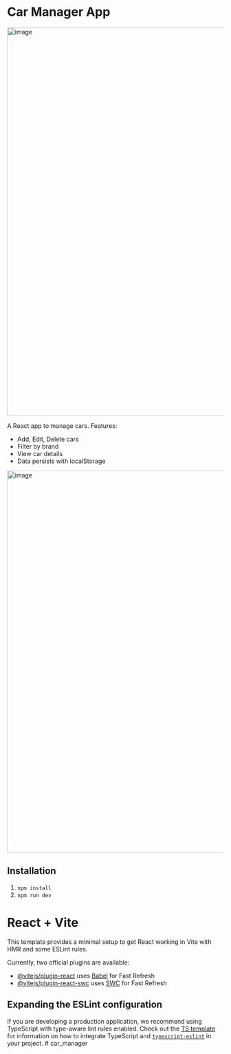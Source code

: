 # Car Manager App

<img width="1869" height="904" alt="image" src="https://github.com/user-attachments/assets/2fb960f2-42ed-4d89-b234-856bbd9bba36" />


A React app to manage cars. Features:
- Add, Edit, Delete cars
- Filter by brand
- View car details
- Data persists with localStorage

<img width="1858" height="889" alt="image" src="https://github.com/user-attachments/assets/bb6aa8fd-6819-4edf-9801-aa83cca8f59e" />


## Installation
1. `npm install`
2. `npm run dev`

# React + Vite

This template provides a minimal setup to get React working in Vite with HMR and some ESLint rules.

Currently, two official plugins are available:

- [@vitejs/plugin-react](https://github.com/vitejs/vite-plugin-react/blob/main/packages/plugin-react) uses [Babel](https://babeljs.io/) for Fast Refresh
- [@vitejs/plugin-react-swc](https://github.com/vitejs/vite-plugin-react/blob/main/packages/plugin-react-swc) uses [SWC](https://swc.rs/) for Fast Refresh

## Expanding the ESLint configuration

If you are developing a production application, we recommend using TypeScript with type-aware lint rules enabled. Check out the [TS template](https://github.com/vitejs/vite/tree/main/packages/create-vite/template-react-ts) for information on how to integrate TypeScript and [`typescript-eslint`](https://typescript-eslint.io) in your project.
#   c a r _ m a n a g e r 
 
 

